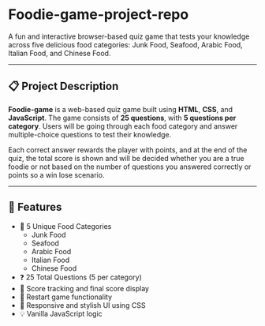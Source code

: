# Foodie-game-project-repo

A fun and interactive browser-based quiz game that tests your knowledge across five delicious food categories: Junk Food, Seafood, Arabic Food, Italian Food, and Chinese Food.

---

## 📋 Project Description

**Foodie-game** is a web-based quiz game built using **HTML**, **CSS**, and **JavaScript**. The game consists of **25 questions**, with **5 questions per category**. Users will be going through each food category and answer multiple-choice questions to test their knowledge.

Each correct answer rewards the player with points, and at the end of the quiz, the total score is shown and will be decided whether you are a true foodie or not based on the number of questions you answered correctly or points so a win lose scenario.

---

## 🎯 Features

- 🍔 5 Unique Food Categories
  - Junk Food
  - Seafood
  - Arabic Food
  - Italian Food
  - Chinese Food
- ❓ 25 Total Questions (5 per category)
- 💯 Score tracking and final score display
- 🔁 Restart game functionality
- 🎨 Responsive and stylish UI using CSS
- 💡 Vanilla JavaScript logic


